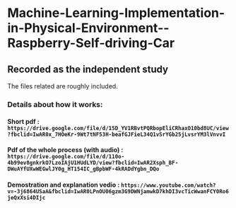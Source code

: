 # Machine-Learning-Implementation-in-Physical-Environment--Raspberry-Self-driving-Car

## Recorded as the independent study

The files related are roughly included.

### Details about how it works:

#### Short pdf : `https://drive.google.com/file/d/15D_YV1RBvtPQRbopEliCRhaxO10bd8UC/view?fbclid=IwAR0x_7HOeKr-9Wt7tNF53H-beafGJFieL34Q1vSrYGb25jLvsrYM3lVnvvI`

#### Pdf of the whole process (with audio) : `https://drive.google.com/file/d/110o-4b99ev8gnkrkO7LzoIAjU1HUdLYD/view?fbclid=IwAR2Xsph_BF-DWuAYfUXwWEGwlJY0g_HT154IC_gBpbWF-4kRADdYgbn_DQo`

#### Demostration and explanation vedio : `https://www.youtube.com/watch?v=-3j6864USaA&fbclid=IwAR0LPnOU06gzm3G9DWNjamwkD7khDI3vcTicWwanFCY0Ro6jeQxXsi4DIjc`
